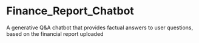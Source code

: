 # Finance_Report_Chatbot
A generative Q&amp;A chatbot that provides factual answers to user questions, based on the financial report uploaded
